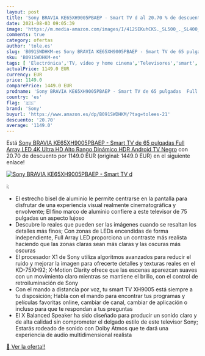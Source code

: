 ```yaml
---
layout: post
title: 'Sony BRAVIA KE65XH9005PBAEP - Smart TV d al 20.70 % de descuento'
date: 2021-08-03 09:05:39
image: 'https://m.media-amazon.com/images/I/412SEKuhCKS._SL500_._SL400_.jpg'
comments: true
category: ofertas
author: 'tole.es'
slug: 'B091SWDHKM-es Sony BRAVIA KE65XH9005PBAEP - Smart TV de 65 pulgadas Full...'
sku: 'B091SWDHKM-es'
tags: [ 'Electrónica','TV, vídeo y home cinema','Televisores','smart','sony','tv', ]
actualPrice: 1149.0 EUR
currency: EUR
price: 1149.0
comparePrice: 1449.0 EUR
prodname: 'Sony BRAVIA KE65XH9005PBAEP - Smart TV de 65 pulgadas  Full Array LED  4K Ultra HD  Alto Rango Dinámico  HDR   Android TV  Negro'
country: 'es'
flag: '🇪🇸'
brand: 'Sony'
buyurl: 'https://www.amazon.es/dp/B091SWDHKM/?tag=tolees-21'
descuento: '20.70'
average: '1149.0'
---
```


Está [Sony BRAVIA KE65XH9005PBAEP - Smart TV de 65 pulgadas  Full Array LED  4K Ultra HD  Alto Rango Dinámico  HDR   Android TV  Negro](https://www.amazon.es/dp/B091SWDHKM/?tag=tolees-21) con 20.70 de descuento por 1149.0 EUR (original: 1449.0 EUR) en el siguiente enlace!

[![Sony BRAVIA KE65XH9005PBAEP - Smart TV d](https://m.media-amazon.com/images/I/412SEKuhCKS._SL500_._SL400_.jpg)](https://www.amazon.es/dp/B091SWDHKM/?tag=tolees-21)

ℹ️:

- El estrecho bisel de aluminio le permite centrarse en la pantalla para disfrutar de una experiencia visual realmente cinematográfica y envolvente; El fino marco de aluminio confiere a este televisor de 75 pulgadas un aspecto lujoso
- Descubre lo reales que pueden ser las imágenes cuando se resaltan los detalles más finos; Con zonas de LEDs encendidas de forma independiente, Full Array LED proporciona un contraste más realista haciendo que las zonas claras sean más claras y las oscuras más oscuras
- El procesador X1 de Sony utiliza algoritmos avanzados para reducir el ruido y mejorar la imagen para ofrecerte detalles y texturas reales en el KD-75XH92; X-Motion Clarity ofrece que las escenas aparezcan suaves con un movimiento claro mientras se mantiene el brillo, con el control de retroiluminación de Sony
- Con el mando a distancia por voz, tu smart TV XH9005 está siempre a tu disposición; Habla con el mando para encontrar tus programas y películas favoritas online, cambiar de canal, cambiar de aplicación o incluso para que te respondan a tus preguntas
- El X Balanced Speaker ha sido diseñado para producir un sonido claro y de alta calidad sin comprometer el delgado estilo de este televisor Sony; Estarás rodeado de sonido con Dolby Atmos que te dará una experiencia de audio multidimensional realista

[🛒 Ver la oferta!!](https://www.amazon.es/dp/B091SWDHKM/?tag=tolees-21)
